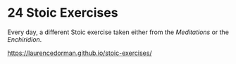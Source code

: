 # 24 Stoic Exercises

Every day, a different Stoic exercise taken either from the *Meditations* or the *Enchiridion*.

https://laurencedorman.github.io/stoic-exercises/
